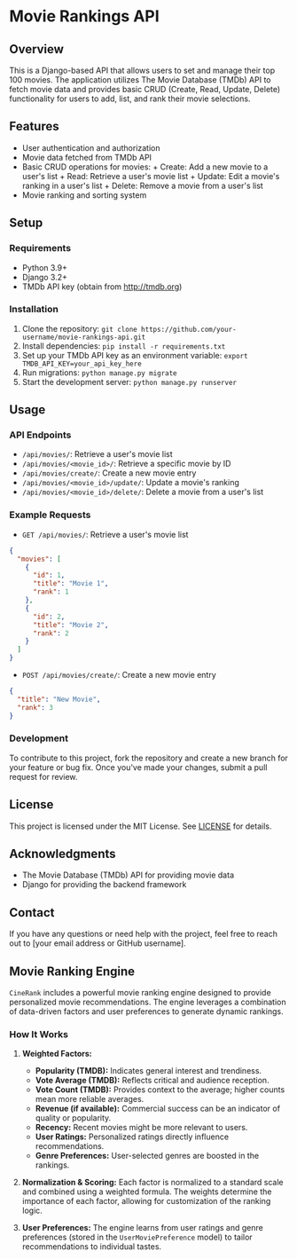 # **Movie Rankings API**

## **Overview**

This is a Django-based API that allows users to set and manage their top 100 movies. The application utilizes The Movie Database (TMDb) API to fetch movie data and provides basic CRUD (Create, Read, Update, Delete) functionality for users to add, list, and rank their movie selections.

## **Features**

- User authentication and authorization
- Movie data fetched from TMDb API
- Basic CRUD operations for movies: + Create: Add a new movie to a user's list + Read: Retrieve a user's movie list + Update: Edit a movie's ranking in a user's list + Delete: Remove a movie from a user's list
- Movie ranking and sorting system

## **Setup**

### Requirements

- Python 3.9+
- Django 3.2+
- TMDb API key (obtain from <http://tmdb.org>)

### Installation

1. Clone the repository: `git clone https://github.com/your-username/movie-rankings-api.git`
2. Install dependencies: `pip install -r requirements.txt`
3. Set up your TMDb API key as an environment variable: `export TMDB_API_KEY=your_api_key_here`
4. Run migrations: `python manage.py migrate`
5. Start the development server: `python manage.py runserver`

## **Usage**

### API Endpoints

- `/api/movies/`: Retrieve a user's movie list
- `/api/movies/<movie_id>/`: Retrieve a specific movie by ID
- `/api/movies/create/`: Create a new movie entry
- `/api/movies/<movie_id>/update/`: Update a movie's ranking
- `/api/movies/<movie_id>/delete/`: Delete a movie from a user's list

### Example Requests

- `GET /api/movies/`: Retrieve a user's movie list

```json
{
  "movies": [
    {
      "id": 1,
      "title": "Movie 1",
      "rank": 1
    },
    {
      "id": 2,
      "title": "Movie 2",
      "rank": 2
    }
  ]
}
```

- `POST /api/movies/create/`: Create a new movie entry

```json
{
  "title": "New Movie",
  "rank": 3
}
```

### Development

To contribute to this project, fork the repository and create a new branch for your feature or bug fix. Once you've made your changes, submit a pull request for review.

## **License**

This project is licensed under the MIT License. See [LICENSE](LICENSE) for details.

## **Acknowledgments**

- The Movie Database (TMDb) API for providing movie data
- Django for providing the backend framework

## **Contact**

If you have any questions or need help with the project, feel free to reach out to [your email address or GitHub username].

## Movie Ranking Engine

`CineRank` includes a powerful movie ranking engine designed to provide personalized movie recommendations. The engine leverages a combination of data-driven factors and user preferences to generate dynamic rankings.

### How It Works

1. **Weighted Factors:**

   - **Popularity (TMDB):** Indicates general interest and trendiness.
   - **Vote Average (TMDB):** Reflects critical and audience reception.
   - **Vote Count (TMDB):** Provides context to the average; higher counts mean more reliable averages.
   - **Revenue (if available):** Commercial success can be an indicator of quality or popularity.
   - **Recency:** Recent movies might be more relevant to users.
   - **User Ratings:** Personalized ratings directly influence recommendations.
   - **Genre Preferences:** User-selected genres are boosted in the rankings.

2. **Normalization & Scoring:** Each factor is normalized to a standard scale and combined using a weighted formula. The weights determine the importance of each factor, allowing for customization of the ranking logic.

3. **User Preferences:** The engine learns from user ratings and genre preferences (stored in the `UserMoviePreference` model) to tailor recommendations to individual tastes.
